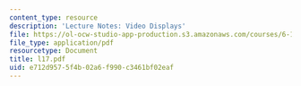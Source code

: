 ```yaml
---
content_type: resource
description: 'Lecture Notes: Video Displays'
file: https://ol-ocw-studio-app-production.s3.amazonaws.com/courses/6-111-introductory-digital-systems-laboratory-fall-2002/e712d9575f4b02a6f990c3461bf02eaf_l17.pdf
file_type: application/pdf
resourcetype: Document
title: l17.pdf
uid: e712d957-5f4b-02a6-f990-c3461bf02eaf
---
```

